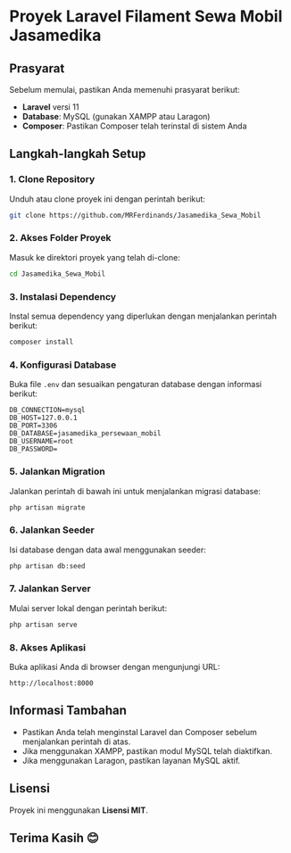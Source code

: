 # Proyek Laravel Filament Sewa Mobil Jasamedika

## Prasyarat

Sebelum memulai, pastikan Anda memenuhi prasyarat berikut:

- **Laravel** versi 11
- **Database**: MySQL (gunakan XAMPP atau Laragon)
- **Composer**: Pastikan Composer telah terinstal di sistem Anda

## Langkah-langkah Setup

### 1. Clone Repository

Unduh atau clone proyek ini dengan perintah berikut:

```bash
git clone https://github.com/MRFerdinands/Jasamedika_Sewa_Mobil
```

### 2. Akses Folder Proyek

Masuk ke direktori proyek yang telah di-clone:

```bash
cd Jasamedika_Sewa_Mobil
```

### 3. Instalasi Dependency

Instal semua dependency yang diperlukan dengan menjalankan perintah berikut:

```bash
composer install
```

### 4. Konfigurasi Database

Buka file `.env` dan sesuaikan pengaturan database dengan informasi berikut:

```
DB_CONNECTION=mysql
DB_HOST=127.0.0.1
DB_PORT=3306
DB_DATABASE=jasamedika_persewaan_mobil
DB_USERNAME=root
DB_PASSWORD=
```

### 5. Jalankan Migration

Jalankan perintah di bawah ini untuk menjalankan migrasi database:

```bash
php artisan migrate
```

### 6. Jalankan Seeder

Isi database dengan data awal menggunakan seeder:

```bash
php artisan db:seed
```

### 7. Jalankan Server

Mulai server lokal dengan perintah berikut:

```bash
php artisan serve
```

### 8. Akses Aplikasi

Buka aplikasi Anda di browser dengan mengunjungi URL:

```
http://localhost:8000
```

## Informasi Tambahan

- Pastikan Anda telah menginstal Laravel dan Composer sebelum menjalankan perintah di atas.
- Jika menggunakan XAMPP, pastikan modul MySQL telah diaktifkan.
- Jika menggunakan Laragon, pastikan layanan MySQL aktif.

## Lisensi

Proyek ini menggunakan **Lisensi MIT**.

## Terima Kasih 😊
